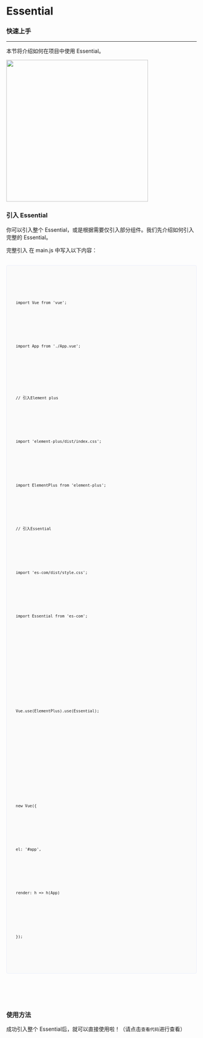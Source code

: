 <!-- 加载 demo 组件 start -->
<script setup>
import Prism from 'prismjs';
import '@/assets/prism.css';
import demo from './demo.vue'

</script>
# Essential

### 快速上手
---
本节将介绍如何在项目中使用 Essential。

<img src="https://prod-mf-common-bucket.oss-cn-hangzhou.aliyuncs.com/img/WechatIMG127%20(1).png" width="375">

### 引入 Essential
你可以引入整个 Essential，或是根据需要仅引入部分组件。我们先介绍如何引入完整的 Essential。

完整引入
在 main.js 中写入以下内容：
<pre>
    <div class="hljs"> 
        <code class="language-javascript line-numbers">
            <p>import Vue from 'vue';</p>
        </code>
        <code class="language-javascript line-numbers">
            <p>import App from './App.vue';</p>
        </code>
        <!-- <code class="language-javascript line-numbers">
            <p>import ElementUI from 'element-ui';</p>
        </code> -->
        <code class="language-javascript line-numbers">
            <p>// 引入Element plus</p>
        </code>
        <code class="language-javascript line-numbers">
            <p>import 'element-plus/dist/index.css';</p>
        </code>
        <code class="language-javascript line-numbers">
            <p>import ElementPlus from 'element-plus';</p>
        </code>
        <code class="language-javascript line-numbers">
            <p>// 引入Essential</p>
        </code>
        <code class="language-javascript line-numbers">
            <p>import 'es-com/dist/style.css';</p>
        </code>
        <code class="language-javascript line-numbers">
            <p>import Essential from 'es-com';</p>
        </code>
        <code class="language-javascript line-numbers">
            <p style="padding: 10px;"> </p>
        </code>
        <code class="language-javascript line-numbers">
            <p>Vue.use(ElementPlus).use(Essential);</p>
        </code>
        <code class="language-javascript line-numbers">
            <p style="padding: 10px;"> </p>
        </code>
        <code class="language-javascript line-numbers">
            <p>new Vue({</p>
        </code>
        <code class="language-javascript line-numbers">
            <p>el: '#app',</p>
        </code>
        <code class="language-javascript line-numbers">
            <p>render: h => h(App)</p>
        </code>
        <code class="language-javascript line-numbers">
            <p>});</p>
        </code>
    </div>
    <style>
        .hljs {
            line-height: 1.8;
            font-size: 12px;
            padding: 18px 24px;
            background-color: #fafafa;
            border: 1px solid #eaeefb;
            margin-bottom: 25px;
            border-radius: 4px;
            -webkit-font-smoothing: auto;
        }
        p {
            display: block;
        }
    </style>
</pre>

### 使用方法
成功引入整个 Essential后，就可以直接使用啦！（请点击`查看代码`进行查看）
<Preview comp-name="Start" demo-name="demo">
  <demo />
</Preview>